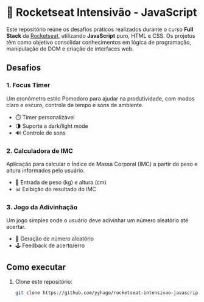 # 🚀 Rocketseat Intensivão - JavaScript

Este repositório reúne os desafios práticos realizados durante o curso **Full Stack** da [Rocketseat](https://rocketseat.com.br/), utilizando **JavaScript** puro, HTML e CSS. Os projetos têm como objetivo consolidar conhecimentos em lógica de programação, manipulação do DOM e criação de interfaces web.

## Desafios

### 1. Focus Timer
Um cronômetro estilo Pomodoro para ajudar na produtividade, com modos claro e escuro, controle de tempo e sons de ambiente.

- ⏱️ Timer personalizável
- 🌗 Suporte a dark/light mode
- 🔊 Controle de sons

### 2. Calculadora de IMC
Aplicação para calcular o Índice de Massa Corporal (IMC) a partir do peso e altura informados pelo usuário.

- 📏 Entrada de peso (kg) e altura (cm)
- 📊 Exibição do resultado do IMC

### 3. Jogo da Adivinhação
Um jogo simples onde o usuário deve adivinhar um número aleatório até acertar.

- 🎲 Geração de número aleatório
- 🕹️ Feedback de acerto/erro

## Como executar

1. Clone este repositório:
   ```bash
   git clone https://github.com/yyhago/rocketseat-intensivao-javascript.git
